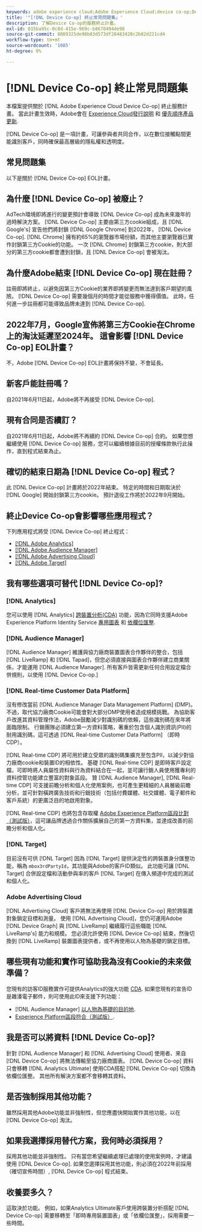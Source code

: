 ```yaml
---
keywords: adobe experience cloud;Adobe Experience Cloud;device co-op;Device Co-op；終止服務
title: '"[!DNL Device Co-op] 終止常見問題集」'
description: 了解Device Co-op的服務終止計畫。
exl-id: 015ba95c-0c8d-415e-969c-b8670494de98
source-git-commit: 8089325de90b03d573df28483428c2b82d221cd4
workflow-type: tm+mt
source-wordcount: '1085'
ht-degree: 0%

---
```


# [!DNL Device Co-op] 終止常見問題集

本檔案提供關於 [!DNL Adobe Experience Cloud Device Co-op] 終止服務計畫。 當此計畫生效時，Adobe會在 [Experience Cloud發行說明](https://experienceleague.adobe.com/docs/release-notes/experience-cloud/current.html) 和 [優先順序產品更新](https://www.adobe.com/subscription/priority-product-update.html).

[!DNL Device Co-op] 是一項計畫，可讓參與者共同合作，以在數位接觸點間更能識別客戶，同時確保最高層級的隱私權和透明度。

## 常見問題集

以下是關於 [!DNL Device Co-op] EOL計畫。

## 為什麼 [!DNL Device Co-op] 被廢止？

AdTech環境即將進行的變更預計會導致 [!DNL Device Co-op] 成為未來幾年的過時解決方案。 [!DNL Device Co-op] 主要由第三方cookie組成，且 [!DNL Google's] 宣告他們將封鎖 [!DNL Google Chrome] 到2022年， [!DNL Device Co-op]. [!DNL Chrome] 擁有約65%的瀏覽器市場份額，而其他主要瀏覽器已實作封鎖第三方Cookie的功能。 一次 [!DNL Chrome] 封鎖第三方cookie，則大部分的第三方cookie都會遭到封鎖，且 [!DNL Device Co-op] 會被淘汰。

## 為什麼Adobe結束 [!DNL Device Co-op] 現在註冊？

註冊即將終止，以避免因第三方Cookie的業界即將變更而無法達到客戶期望的風險。 [!DNL Device Co-op] 需要幾個月的時間才能從服務中獲得價值。 此時，任何進一步註冊都可能導致品牌未達到 [!DNL Device Co-op].

## 2022年7月，Google宣佈將第三方Cookie在Chrome上的淘汰延遲至2024年。 這會影響 [!DNL Device Co-op] EOL計畫？

不，Adobe [!DNL Device Co-op] EOL計畫將保持不變，不會延長。

## 新客戶能註冊嗎？

自2021年6月11日起，Adobe將不再接受 [!DNL Device Co-op].

## 現有合同是否續訂？

自2021年6月11日起，Adobe將不再續約 [!DNL Device Co-op] 合約。 如果您想繼續使用 [!DNL Device Co-op] 服務，您可以繼續根據目前的授權條款執行此操作，直到程式結束為止。

## 確切的結束日期為 [!DNL Device Co-op] 程式？

此 [!DNL Device Co-op] 計畫將於2022年結束。 特定的時間和日期取決於 [!DNL Google] 開始封鎖第三方cookie。 預計退役工作將於2022年9月開始。

## 終止Device Co-op會影響哪些應用程式？

下列應用程式將受 [!DNL Device Co-op] 終止程式：

- [[!DNL Adobe Analytics]](https://experienceleague.adobe.com/docs/analytics.html?lang=en)
- [[!DNL Adobe Audience Manager]](https://experienceleague.adobe.com/docs/audience-manager/user-guide/overview/aam-overview.html?lang=en)
- [[!DNL Adobe Advertising Cloud]](https://experienceleague.adobe.com/docs/advertising-cloud.html?lang=en)
- [[!DNL Adobe Target]](https://experienceleague.adobe.com/docs/target/using/introduction/intro.html?lang=en)

## 我有哪些選項可替代 [!DNL Device Co-op]?

### [!DNL Analytics]

您可以使用 [!DNL Analytics] [跨裝置分析(CDA)](https://experienceleague.adobe.com/docs/analytics/components/cda/overview.html) 功能，因為它同時支援Adobe Experience Platform Identity Service [專用圖表](https://experienceleague.adobe.com/docs/analytics/components/cda/device-graph.html?lang=en) 和 [依欄位匯整](https://experienceleague.adobe.com/docs/analytics/components/cda/field-based-stitching.html?lang=en).

### [!DNL Audience Manager]

[!DNL Audience Manager] 維護與協力廠商裝置圖表合作夥伴的整合，包括 [!DNL LiveRamp] 和 [!DNL Tapad]，但您必須直接與圖表合作夥伴建立商業關係，才能運用 [!DNL Audience Manager]. 所有客戶皆需更新任何合用設定檔合併規則，以使用 [!DNL Device Co-op.]

### [!DNL Real-time Customer Data Platform]

沒有修改當前 [!DNL Audience Manager Data Management Platform] (DMP)。 不過，取代協力廠商Cookie可能會對大部分DMP使用者造成規模挑戰。 為協助客戶改進其資料管理作法，Adobe鼓勵減少對識別碼的依賴，這些識別碼在來年將面臨限制。 行銷團隊必須建立第一方資料策略，著重於包含個人識別資訊(PII)的耐用識別碼，這可透過 [!DNL Real-time Customer Data Platform] （即時CDP）。

[!DNL Real-time CDP] 將可用於建立受眾的識別碼集擴充至包含PII，以減少對協力廠商cookie和裝置ID的相依性。 基礎 [!DNL Real-time CDP] 是即時客戶設定檔，可即時將人員屬性資料與行為資料結合在一起，並可讓行銷人員使用獲專利的資料控管功能建立豐富的對象區段。 贊 [!DNL Audience Manager], [!DNL Real-time CDP] 可支援前瞻分析和個人化使用案例，也可產生更精細的人員層級前瞻分析，並可針對橫跨廣告技術和行銷技術（包括付費媒體、社交媒體、電子郵件和客戶系統）的更廣泛目的地啟用對象。

[!DNL Real-time CDP] 也將包含存取權 [Adobe Experience Platform區段比對（測試版）](https://experienceleague.adobe.com/docs/experience-platform/segmentation/ui/segment-match/overview.html?lang=en)，這可讓品牌透過合作關係擴展自己的第一方資料集，並達成改善的前瞻分析和個人化。

### [!DNL Target]

目前沒有可供 [!DNL Target] 因為 [!DNL Target] 提供決定性的跨裝置身分匯整功能，稱為 `mbox3rdPartyId`，其功能與Adobe的客戶ID類似。 此功能可讓 [!DNL Target] 合併設定檔和活動參與率的客戶 [!DNL Target] 在傳入頻道中完成的測試和個人化。

### Adobe Advertising Cloud

[!DNL Advertising Cloud] 客戶將無法再使用 [!DNL Device Co-op] 用於跨裝置對象鎖定目標和測量。 使用 [!DNL Advertising Cloud]，您仍可運用Adobe [!DNL Device Graph] 與 [!DNL LiveRamp] 繼續履行這些職能 [!DNL LiveRamp's] 能力和規模。 您必須允許使用 [!DNL Device Co-op] 結束，然後切換到 [!DNL LiveRamp] 裝置圖表提供者，或不再使用以人物為基礎的鎖定目標。

## 哪些現有功能和實作可協助我為沒有Cookie的未來做準備？

您現有的訪客ID服務實作可提供Analytics的強大功能 [CDA](https://experienceleague.adobe.com/docs/analytics/components/cda/overview.html). 如果您現有的宣告ID是雜湊電子郵件，則可使用此ID來支援下列功能：

- [!DNL Audience Manager] [以人物為基礎的目的地](https://experienceleague.adobe.com/docs/audience-manager/user-guide/features/destinations/people-based/people-based-destinations-overview.html).
- [Experience Platform區段符合（測試版）](https://experienceleague.adobe.com/docs/experience-platform/segmentation/ui/segment-match/overview.html?lang=en).

## 我是否可以將資料 [!DNL Device Co-op]?

針對 [!DNL Audience Manager] 和 [!DNL Advertising Cloud] 使用者、來自 [!DNL Device Co-op] 將無法傳輸至協力廠商圖表。 [!DNL Device Co-op] 資料只會移轉 [!DNL Analytics Ultimate] 使用CDA搭配 [!DNL Device Co-op] 切換為依欄位匯整。 其他所有解決方案都不會移轉其資料。

## 是否強制採用其他功能？

雖然採用其他Adobe功能並非強制性，但您應盡快開始實作其他功能，以在 [!DNL Device Co-op] 淘汰。

## 如果我選擇採用替代方案，我何時必須採用？

採用其他功能並非強制性。 只有當您希望繼續處理已處理的使用案例時，才建議使用 [!DNL Device Co-op]. 如果您選擇採用其他功能，則必須在2022年前採用（確切宣佈時間）, [!DNL Device Co-op] 程式結束。

## 收養要多久？

這取決於功能。 例如，如果Analytics Ultimate客戶使用跨裝置分析搭配 [!DNL Device Co-op] 需要移轉至「即時專用裝置圖表」或「依欄位匯整」，採用需要一些時間。
